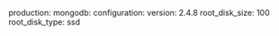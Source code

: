 <!-- post: building-a-manifest-file_mongodb -->


production:
    mongodb:
        configuration:
            version: 2.4.8
            root_disk_size: 100
            root_disk_type: ssd
